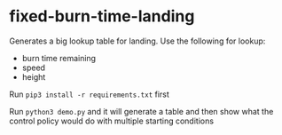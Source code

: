 # fixed-burn-time-landing

Generates a big lookup table for landing. Use the following for lookup:
- burn time remaining
- speed
- height

Run `pip3 install -r requirements.txt` first

Run `python3 demo.py` and it will generate a table and then show what the control policy would do with multiple starting conditions